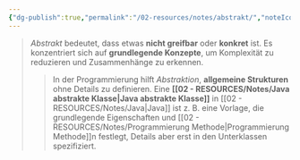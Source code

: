 ```yaml
---
{"dg-publish":true,"permalink":"/02-resources/notes/abstrakt/","noteIcon":"","updated":"2025-10-29T12:59:01.911+01:00"}
---
```


>_Abstrakt_ bedeutet, dass etwas **nicht greifbar** oder **konkret** ist. 
>Es konzentriert sich auf **grundlegende Konzepte**, um Komplexität zu reduzieren und Zusammenhänge zu erkennen.
>>In der Programmierung hilft _Abstraktion_, **allgemeine Strukturen** ohne Details zu definieren. Eine **[[02 - RESOURCES/Notes/Java abstrakte Klasse\|Java abstrakte Klasse]]** in [[02 - RESOURCES/Notes/Java\|Java]] ist z. B. eine Vorlage, die grundlegende Eigenschaften und [[02 - RESOURCES/Notes/Programmierung Methode\|Programmierung Methode]]n festlegt, Details aber erst in den Unterklassen spezifiziert.